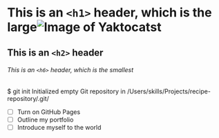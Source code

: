 # This is an `<h1>` header, which is the large![Image of Yaktocat](https://octodex.github.com/images/yaktocat.png)st
## This is an `<h2>` header
###### This is an `<h6>` header, which is the smallest
$ git init
Initialized empty Git repository in /Users/skills/Projects/recipe-repository/.git/
- [ ] Turn on GitHub Pages
- [ ] Outline my portfolio
- [ ] Introduce myself to the world
